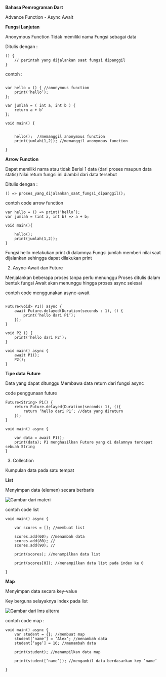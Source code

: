 **Bahasa Pemrograman Dart**

Advance Function - Async Await



**Fungsi Lanjutan**

Anonymous Function 
Tidak memiliki nama 
Fungsi sebagai data

Ditulis dengan :

```
() {
	// perintah yang dijalankan saat fungsi dipanggil
}

```
contoh :

```

var hello = () { //anonymous function
	print(‘hello’); 
};

var jumlah = ( int a, int b ) {
	return a + b’
};

void main() {


	hello();  //memanggil anonymous function
	print(jumlah(1,2)); //memanggil anonymous function

}

```


**Arrow Function**

Dapat memiliki nama atau tidak 
Berisi 1 data (dari proses maupun data statis)
Nilai return fungsi ini diambil dari data tersebut

Ditulis dengan :
```
() => proses_yang_dijalankan_saat_fungsi_dipanggil();

```
contoh code arrow function

```
var hello = () => print(‘hello’);
var jumlah = (int a, int b) => a + b;

void main(){

	hello();
	print(jumlah(1,2));
}

```

Fungsi hello melakukan print di dalamnya 
Fungsi jumlah memberi nilai saat dijalankan sehingga dapat dilakukan print



2. Async-Await dan Future

Menjalankan beberapa proses tanpa perlu menunggu
Proses ditulis dalam bentuk fungsi
Await akan menunggu hingga proses async selesai

contoh code menggunakan async-await

```

Future<void> P1() async {
	await Future.delayed(Duration(seconds : 1), () {
		print(‘hello dari P1’);
	});
}

void P2 () {
	print(‘hello dari P2’);
}

void main() async {
	await P1();
	P2();
}
```
**Tipe data Future**

Data yang dapat ditunggu
Membawa data return dari fungsi async

code penggunaan future

```
Future<String> P1() {
	return Future.delayed(Duration(seconds: 1), (){
		return ‘hello dari P1’; //data yang direturn
	});
}

void main() async {

	var data = await P1();
	print(data); P1 menghasilkan Future yang di dalamnya terdapat sebuah String
}

```
3. Collection

Kumpulan data pada satu tempat

**List**

Menyimpan data (elemen) secara berbaris

![Gambar dari materi](/8_Advance%20Function%2C%20Async-Await/screenshots/list.png)

contoh code list

```
void main() async {

	var scores = []; //membuat list

	scores.add(60); //menambah data
	scores.add(80); //
	scores.add(90); //

	print(scores); //menampilkan data list

	print(scores[0]); //menampilkan data list pada index ke 0

}
```
**Map**

Menyimpan data secara key-value 

Key berguna selayaknya index pada list 

![Gambar dari lms alterra](/8_Advance%20Function%2C%20Async-Await/screenshots/map.png)

contoh code map :

```
void main() async {
	var student = {}; //membuat map
	student[‘name’] = ‘Alex’; //menambah data 
	student[‘age’] = 16; //menambah data 

	print(student); //menampilkan data map

	print(student[‘name’]); //mengambil data berdasarkan key ‘name’

}

```

